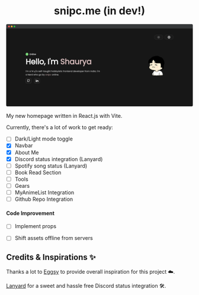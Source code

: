 <h1 align='center'>snipc.me (in dev!)</h1>

![ss](src/assets/ss.png)

My new homepage written in React.js with Vite.

Currently, there's a lot of work to get ready:

- [ ] Dark/Light mode toggle
- [x] Navbar
- [x] About Me
- [x] Discord status integration (Lanyard)
- [ ] Spotify song status (Lanyard)
- [ ] Book Read Section
- [ ] Tools
- [ ] Gears
- [ ] MyAnimeList Integration
- [ ] Github Repo Integration

#### Code Improvement
- [ ] Implement props
- [ ] Shift assets offline from servers


## Credits & Inspirations ✨

Thanks a lot to [Eggsy](https://eggsy.xyz) to provide overall inspiration for this project ☁️.

[Lanyard](https://github.com/Phineas/Lanyard) for a sweet and hassle free Discord status integration 🛠️.

